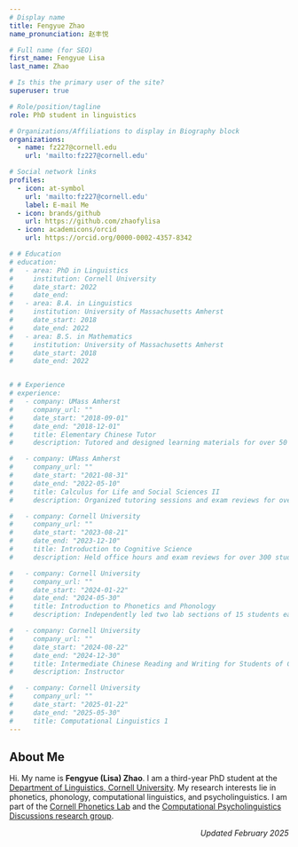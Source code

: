 ```yaml
---
# Display name
title: Fengyue Zhao
name_pronunciation: 赵丰悦

# Full name (for SEO)
first_name: Fengyue Lisa
last_name: Zhao

# Is this the primary user of the site?
superuser: true

# Role/position/tagline
role: PhD student in linguistics

# Organizations/Affiliations to display in Biography block
organizations:
  - name: fz227@cornell.edu
    url: 'mailto:fz227@cornell.edu'

# Social network links
profiles:
  - icon: at-symbol
    url: 'mailto:fz227@cornell.edu'
    label: E-mail Me
  - icon: brands/github
    url: https://github.com/zhaofylisa
  - icon: academicons/orcid
    url: https://orcid.org/0000-0002-4357-8342

# # Education
# education:
#   - area: PhD in Linguistics
#     institution: Cornell University
#     date_start: 2022
#     date_end: 
#   - area: B.A. in Linguistics
#     institution: University of Massachusetts Amherst
#     date_start: 2018
#     date_end: 2022
#   - area: B.S. in Mathematics
#     institution: University of Massachusetts Amherst
#     date_start: 2018
#     date_end: 2022


# # Experience
# experience:
#   - company: UMass Amherst
#     company_url: ""
#     date_start: "2018-09-01"
#     date_end: "2018-12-01"
#     title: Elementary Chinese Tutor
#     description: Tutored and designed learning materials for over 50 students.

#   - company: UMass Amherst
#     company_url: ""
#     date_start: "2021-08-31"
#     date_end: "2022-05-10"
#     title: Calculus for Life and Social Sciences II
#     description: Organized tutoring sessions and exam reviews for over 150 students.

#   - company: Cornell University
#     company_url: ""
#     date_start: "2023-08-21"
#     date_end: "2023-12-10"
#     title: Introduction to Cognitive Science
#     description: Held office hours and exam reviews for over 300 students.

#   - company: Cornell University
#     company_url: ""
#     date_start: "2024-01-22"
#     date_end: "2024-05-30"
#     title: Introduction to Phonetics and Phonology
#     description: Independently led two lab sections of 15 students each.

#   - company: Cornell University
#     company_url: ""
#     date_start: "2024-08-22"
#     date_end: "2024-12-30"
#     title: Intermediate Chinese Reading and Writing for Students of Chinese Heritage
#     description: Instructor

#   - company: Cornell University
#     company_url: ""
#     date_start: "2025-01-22"
#     date_end: "2025-05-30"
#     title: Computational Linguistics 1
---
```


## About Me

Hi. My name is <strong>Fengyue (Lisa) Zhao</strong>. I am a third-year PhD student at the <a href="https://linguistics.cornell.edu/">Department of Linguistics, Cornell University</a>. My research interests lie in phonetics, phonology, computational linguistics, and psycholinguistics. I am part of the <a href="https://conf.ling.cornell.edu/">Cornell Phonetics Lab</a> and the <a href="https://c-psyd.github.io/">Computational Psycholinguistics Discussions research group</a>. 

<p align="right">
    <i>Updated February 2025</i>
</p>
